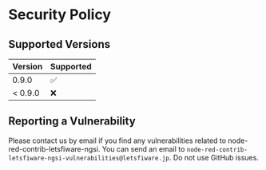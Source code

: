 # Security Policy

## Supported Versions

| Version | Supported          |
| ------- | ------------------ |
| 0.9.0   | :white_check_mark: |
| < 0.9.0 | :x:                |

## Reporting a Vulnerability

Please contact us by email if you find any vulnerabilities related to node-red-contrib-letsfiware-ngsi.
You can send an email to `node-red-contrib-letsfiware-ngsi-vulnerabilities@letsfiware.jp`. Do not use GitHub issues.
